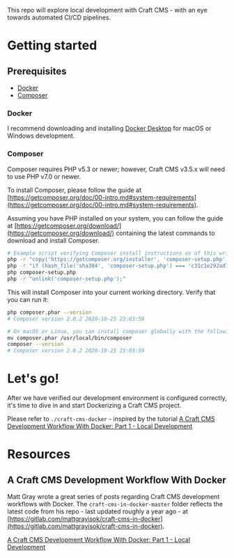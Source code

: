 This repo will explore local development with Craft CMS - with an eye towards automated CI/CD pipelines.

# Getting started

## Prerequisites

- [Docker](https://www.docker.com)
- [Composer](https://getcomposer.org/doc/00-intro.md#installation-linux-unix-macos)

### Docker

I recommend downloading and installing [Docker Desktop](https://www.docker.com/products/docker-desktop) for macOS or Windows development.

### Composer

Composer requires PHP v5.3 or newer; however, Craft CMS v3.5.x will need to use PHP v7.0 or newer.

To install Composer, please follow the guide at [https://getcomposer.org/doc/00-intro.md#system-requirements](https://getcomposer.org/doc/00-intro.md#system-requirements).

Assuming you have PHP installed on your system, you can follow the guide at [https://getcomposer.org/download/](https://getcomposer.org/download/) containing the latest commands to download and install Composer.

```sh
# Example script verifying Composer install instructions as of this writing
php -r "copy('https://getcomposer.org/installer', 'composer-setup.php');"
php -r "if (hash_file('sha384', 'composer-setup.php') === 'c31c1e292ad7be5f49291169c0ac8f683499edddcfd4e42232982d0fd193004208a58ff6f353fde0012d35fdd72bc394') { echo 'Installer verified'; } else { echo 'Installer corrupt'; unlink('composer-setup.php'); } echo PHP_EOL;"
php composer-setup.php
php -r "unlink('composer-setup.php');"
```

This will install Composer into your current working directory. Verify that you can run it:

```sh
php composer.phar --version
# Composer version 2.0.2 2020-10-25 23:03:59

# On macOS or Linux, you can install composer globally with the following command
mv composer.phar /usr/local/bin/composer
composer --version
# Composer version 2.0.2 2020-10-25 23:03:59
```

# Let's go!

After we have verified our development environment is configured correctly, it's time to dive in and start Dockerizing a Craft CMS project.

Please refer to `./craft-cms-docker` - inspired by the tutorial [A Craft CMS Development Workflow With Docker: Part 1 - Local Development](https://mattgrayisok.com/a-craft-cms-development-workflow-with-docker-part-1-local-development)

# Resources

## A Craft CMS Development Workflow With Docker

Matt Gray wrote a great series of posts regarding Craft CMS development workflows with Docker. The `craft-cms-in-docker-master` folder reflects the latest code from his repo - last updated roughly a year ago - at [https://gitlab.com/mattgrayisok/craft-cms-in-docker](https://gitlab.com/mattgrayisok/craft-cms-in-docker).

[A Craft CMS Development Workflow With Docker: Part 1 - Local Development](https://mattgrayisok.com/a-craft-cms-development-workflow-with-docker-part-1-local-development)
